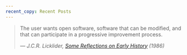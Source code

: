 ```yaml
---
recent_copy: Recent Posts
---
```


> The user wants open software, software that can be modified, and that can
> participate in a progressive improvement process.
> <p><cite>— J.C.R. Licklider, <a target="_blank" rel="noopener" href="https://youtu.be/SN--t9jXQc0?t=2100">Some Reflections on Early History</a> (1986)</cite></p>
